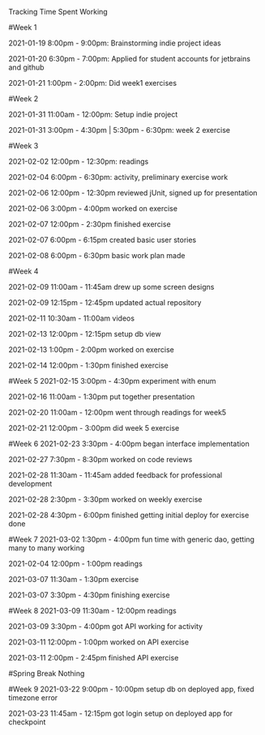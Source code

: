 Tracking Time Spent Working

#Week 1

2021-01-19 8:00pm - 9:00pm: Brainstorming indie project ideas

2021-01-20 6:30pm - 7:00pm: Applied for student accounts for jetbrains and github

2021-01-21 1:00pm - 2:00pm: Did week1 exercises

#Week 2

2021-01-31 11:00am - 12:00pm: Setup indie project

2021-01-31 3:00pm - 4:30pm | 5:30pm - 6:30pm: week 2 exercise

#Week 3

2021-02-02 12:00pm - 12:30pm: readings

2021-02-04 6:00pm - 6:30pm: activity, preliminary exercise work

2021-02-06 12:00pm - 12:30pm reviewed jUnit, signed up for presentation

2021-02-06 3:00pm - 4:00pm worked on exercise

2021-02-07 12:00pm - 2:30pm finished exercise

2021-02-07 6:00pm - 6:15pm created basic user stories

2021-02-08 6:00pm - 6:30pm basic work plan made

#Week 4

2021-02-09 11:00am - 11:45am drew up some screen designs

2021-02-09 12:15pm - 12:45pm updated actual repository

2021-02-11 10:30am - 11:00am videos

2021-02-13 12:00pm - 12:15pm setup db view

2021-02-13 1:00pm - 2:00pm worked on exercise

2021-02-14 12:00pm - 1:30pm finished exercise

#Week 5
2021-02-15 3:00pm - 4:30pm experiment with enum

2021-02-16 11:00am - 1:30pm put together presentation

2021-02-20 11:00am - 12:00pm went through readings for week5

2021-02-21 12:00pm - 3:00pm did week 5 exercise

#Week 6
2021-02-23 3:30pm - 4:00pm began interface implementation

2021-02-27 7:30pm - 8:30pm worked on code reviews

2021-02-28 11:30am - 11:45am added feedback for professional development

2021-02-28 2:30pm - 3:30pm worked on weekly exercise

2021-02-28 4:30pm - 6:00pm finished getting initial deploy for exercise done

#Week 7
2021-03-02 1:30pm - 4:00pm fun time with generic dao, getting many to many working

2021-02-04 12:00pm - 1:00pm readings

2021-03-07 11:30am - 1:30pm exercise

2021-03-07 3:30pm - 4:30pm finishing exercise

#Week 8
2021-03-09 11:30am - 12:00pm readings

2021-03-09 3:30pm - 4:00pm got API working for activity

2021-03-11 12:00pm - 1:00pm worked on API exercise

2021-03-11 2:00pm - 2:45pm finished API exercise

#Spring Break
Nothing

#Week 9
2021-03-22 9:00pm - 10:00pm setup db on deployed app, fixed timezone error

2021-03-23 11:45am - 12:15pm got login setup on deployed app for checkpoint